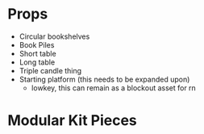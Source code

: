 
# Props

- Circular bookshelves
- Book Piles
- Short table
- Long table
- Triple candle thing
- Starting platform (this needs to be expanded upon)
	- lowkey, this can remain as a blockout asset for rn

# Modular Kit Pieces

